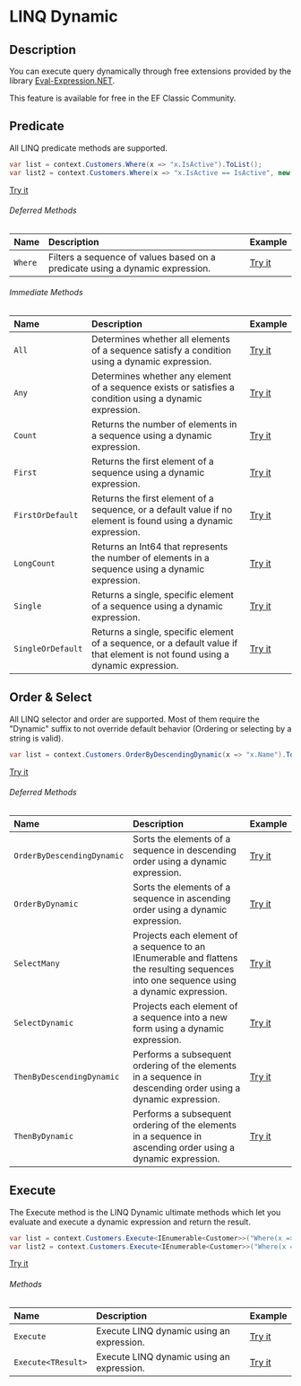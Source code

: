 # LINQ Dynamic

## Description
You can execute query dynamically through free extensions provided by the library [Eval-Expression.NET](http://eval-expression.net/).

This feature is available for free in the EF Classic Community.

## Predicate

All LINQ predicate methods are supported.

```csharp
var list = context.Customers.Where(x => "x.IsActive").ToList();
var list2 = context.Customers.Where(x => "x.IsActive == IsActive", new { IsActive = false }).ToList();
```
[Try it](https://dotnetfiddle.net/GTttpq)

###### Deferred Methods
| Name | Description | Example |
| :--- | :---------- | :------ |
| `Where` | Filters a sequence of values based on a predicate using a dynamic expression. | [Try it](https://dotnetfiddle.net/QhVfRW) |

###### Immediate Methods
| Name | Description | Example |
| :--- | :---------- | :------ |
| `All` | Determines whether all elements of a sequence satisfy a condition using a dynamic expression. | [Try it](https://dotnetfiddle.net/YCT73M) |
| `Any` | Determines whether any element of a sequence exists or satisfies a condition using a dynamic expression. | [Try it](https://dotnetfiddle.net/vEbwLr) |
| `Count` | Returns the number of elements in a sequence using a dynamic expression. | [Try it](https://dotnetfiddle.net/v8rqKV) |
| `First` | Returns the first element of a sequence using a dynamic expression. | [Try it](https://dotnetfiddle.net/CfxUKL) |
| `FirstOrDefault` | Returns the first element of a sequence, or a default value if no element is found using a dynamic expression. | [Try it](https://dotnetfiddle.net/UX3Ymb) |
| `LongCount` | Returns an Int64 that represents the number of elements in a sequence using a dynamic expression. | [Try it](https://dotnetfiddle.net/4xrM1d) |
| `Single` | Returns a single, specific element of a sequence using a dynamic expression. | [Try it](https://dotnetfiddle.net/onW4hW) |
| `SingleOrDefault` | Returns a single, specific element of a sequence, or a default value if that element is not found using a dynamic expression. | [Try it](https://dotnetfiddle.net/nU97uw) |

## Order & Select

All LINQ selector and order are supported. Most of them require the "Dynamic" suffix to not override default behavior (Ordering or selecting by a string is valid).

```csharp
var list = context.Customers.OrderByDescendingDynamic(x => "x.Name").ToList();
```
[Try it](https://dotnetfiddle.net/Fwjgin)

###### Deferred  Methods
| Name | Description | Example |
| :--- | :---------- | :------ |
| `OrderByDescendingDynamic` | Sorts the elements of a sequence in descending order using a dynamic expression. | [Try it](https://dotnetfiddle.net/doNrVQ) |
| `OrderByDynamic` | Sorts the elements of a sequence in ascending order using a dynamic expression. | [Try it](https://dotnetfiddle.net/rzKycR) |
| `SelectMany` | Projects each element of a sequence to an IEnumerable<T> and flattens the resulting sequences into one sequence using a dynamic expression. | [Try it](https://dotnetfiddle.net/KLF5e7) |
| `SelectDynamic` | Projects each element of a sequence into a new form using a dynamic expression. | [Try it](https://dotnetfiddle.net/YE83om) |
| `ThenByDescendingDynamic` | Performs a subsequent ordering of the elements in a sequence in descending order using a dynamic expression. | [Try it](https://dotnetfiddle.net/8FxroD) |
| `ThenByDynamic` | Performs a subsequent ordering of the elements in a sequence in ascending order using a dynamic expression. | [Try it](https://dotnetfiddle.net/pVCcRf) |

## Execute

The Execute method is the LINQ Dynamic ultimate methods which let you evaluate and execute a dynamic expression and return the result.

```csharp
var list = context.Customers.Execute<IEnumerable<Customer>>("Where(x => x.IsActive == true)").ToList();
var list2 = context.Customers.Execute<IEnumerable<Customer>>("Where(x => x.IsActive == IsActive)", new { IsActive = false }).ToList();
```
[Try it](https://dotnetfiddle.net/7S3JS0)

###### Methods
| Name | Description | Example |
| :--- | :---------- | :------ |
| `Execute` | Execute LINQ dynamic using an expression. | [Try it](https://dotnetfiddle.net/z1jIkv) |
| `Execute<TResult>` | Execute LINQ dynamic using an expression. | [Try it](https://dotnetfiddle.net/jgOyFi) |
